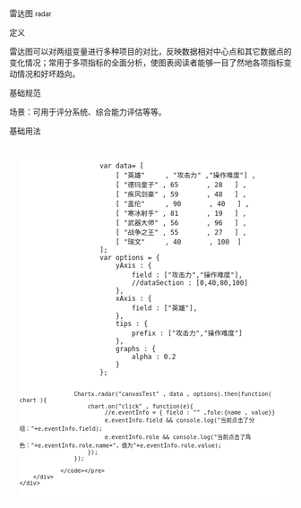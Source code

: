 <div class="mb40">
    <div class="fontsize-20 mb10">
    雷达图 <small>radar</small>
    </div class="fontsize-28">
    <p class="mb20"></p>
</div>

<div class="mb40">
    <div class="fontsize-20 mb10">
    定义 
    </div class="fontsize-28">
    <p class="mb20">
      雷达图可以对两组变量进行多种项目的对比，反映数据相对中心点和其它数据点的变化情况；常用于多项指标的全面分析，使图表阅读者能够一目了然地各项指标变动情况和好坏趋向。
    </p>
</div>

<div class="mb40">
    <div class="fontsize-20 mb10">
    基础规范
    </div class="fontsize-28">
    <p class="mb20">
    场景：可用于评分系统、综合能力评估等等。
    </p>
</div>

<div bx-name="alimama/chart/list/index"></div>

<div class="example">
    <div class="content">
        <div class="content-header">
            <div>基础用法</div>
        </div>
        <div class="content-body" style="padding:18px;">
                <pre class="example-pre"  style="background:white;border-top:none;"><code class="hljs html">
                    var data= [
                        [ "英雄"     , "攻击力" ,"操作难度"] ,
                        [ "德玛皇子" , 65       , 28   ] ,
                        [ "疾风剑豪" , 59       , 48   ] ,
                        [ "盖伦"     , 90       , 40   ] ,
                        [ "寒冰射手" , 81       , 19   ] ,
                        [ "武器大师" , 56       , 96   ] ,
                        [ "战争之王" , 55       , 27   ] ,
                        [ "瑞文"     , 40       , 100  ] 
                    ];
                    var options = {
                        yAxis : {
                            field : ["攻击力","操作难度"],
                            //dataSection : [0,40,80,100]
                        },
                        xAxis : {
                            field : ["英雄"],
                        },
                        tips : {
                            prefix : ["攻击力","操作难度"]
                        },
                        graphs : {
                            alpha : 0.2
                        }
                    };
                       
                    Chartx.radar("canvasTest" , data , options).then(function( chart ){
                        chart.on("click" , function(e){
                             //e.eventInfo = { field : "" ,fole:{name , value}}
                             e.eventInfo.field && console.log("当前点击了分组："+e.eventInfo.field);
                             e.eventInfo.role && console.log("当前点击了角色："+e.eventInfo.role.name+"，值为"+e.eventInfo.role.value);
                        });
                    });

                </code></pre>
        </div>
    </div>
</div>


